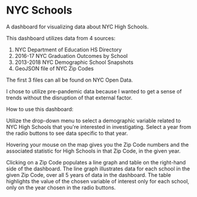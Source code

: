 # NYC Schools
 
A dashboard for visualizing data about NYC High Schools.

This dashboard utilizes data from 4 sources:

1. NYC Department of Education HS Directory
2. 2016-17 NYC Graduation Outcomes by School
3. 2013-2018 NYC Demographic School Snapshots
4. GeoJSON file of NYC Zip Codes

The first 3 files can all be found on NYC Open Data.

I chose to utilize pre-pandemic data because I wanted to get a sense of trends without the disruption of that external factor.

How to use this dashboard:

Utilize the drop-down menu to select a demographic variable related to NYC High Schools that you're interested in investigating. Select a year from the radio buttons to see data specific to that year.

Hovering your mouse on the map gives you the Zip Code numbers and the associated statistic for High Schools in that Zip Code, in the given year.

Clicking on a Zip Code populates a line graph and table on the right-hand side of the dashboard. The line graph illustrates data for each school in the given Zip Code, over all 5 years of data in the dashboard. The table highlights the value of the chosen variable of interest only for each school, only on the year chosen in the radio buttons.
